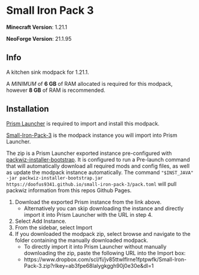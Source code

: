 # Small Iron Pack 3
**Minecraft Version**: 1.21.1

**NeoForge Version**: 21.1.95

## Info
A kitchen sink modpack for 1.21.1.

A *MINIMUM* of **6 GB** of RAM allocated is required for this modpack, however **8 GB** of RAM is recommended.

## Installation
[Prism Launcher](https://prismlauncher.org/) is required to import and install this modpack.

[Small-Iron-Pack-3](https://www.dropbox.com/scl/fi/jv85ttwlflrne1fptpwfk/Small-Iron-Pack-3.zip?rlkey=ab3fpe68lalygkggh90j0e30e&dl=1) is the modpack instance you will import into Prism Launcher.

The zip is a Prism Launcher exported instance pre-configured with [packwiz-installer-bootstrap](https://github.com/packwiz/packwiz-installer-bootstrap).
It is configured to run a Pre-launch command that will automatically download all required mods and config files, as well as update the modpack instance automatically. The command `"$INST_JAVA" -jar packwiz-installer-bootstrap.jar https://doofus9341.github.io/small-iron-pack-3/pack.toml` will pull packwiz information from this repos Github Pages.

<ol>
  <li>Download the exported Prism instance from the link above.
    <ul>
      <li>Alternatively you can skip downloading the instance and directly import it into Prism Launcher with the URL in step 4.</li>
    </ul>
  </li>
  <li>Select Add Instance.</li>
  <li>From the sidebar, select Import</li>
  <li>If you downloaded the modpack zip, select browse and navigate to the folder containing the manually downloaded modpack.
    <ul>
      <li>To directly import it into Prism Launcher without manually downloading the zip, paste the following URL into the Import box:</li>
      <li>https://www.dropbox.com/scl/fi/jv85ttwlflrne1fptpwfk/Small-Iron-Pack-3.zip?rlkey=ab3fpe68lalygkggh90j0e30e&dl=1</li>
    </ul>
  </li>
</ol>